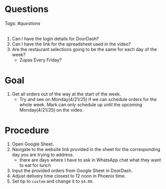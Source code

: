# Questions
###### Tags: #questions 
1.  Can I have the login details for DoorDash?
2.  Can I have the link for the spreadsheet used in the video?
3.  Are the restaurant selections going to be the same for each day of the week?
	- Zupas Every Friday?

# Goal
1. Get all orders out of the way at the start of the week.
	- Try and see on Monday(4/21/25) if we can schedule orders for the whole week. Mark can only schedule up until the upcoming Monday(4/21/25) on the video.

# Procedure
1. Open Google Sheet. 
2. Navigate to the website link provided in the sheet for the corresponding day you are trying to address.
	- there are days where I have to ask in WhatsApp chat what they want to eat for lunch
3. Input the provided orders from Google Sheet in DoorDash.
4. Adjust delivery time closest to 12 noon in Phoenix time.
5. Set tip to `custom` and change it to `$4.00`.